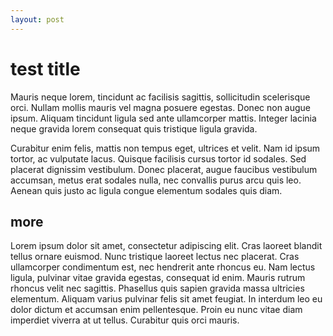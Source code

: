 ```yaml
---
layout: post
---
```


# test title

Mauris neque lorem, tincidunt ac facilisis sagittis, sollicitudin scelerisque orci. Nullam mollis mauris vel magna posuere egestas. Donec non augue ipsum. Aliquam tincidunt ligula sed ante ullamcorper mattis. Integer lacinia neque gravida lorem consequat quis tristique ligula gravida.

Curabitur enim felis, mattis non tempus eget, ultrices et velit. Nam id ipsum tortor, ac vulputate lacus. Quisque facilisis cursus tortor id sodales. Sed placerat dignissim vestibulum. Donec placerat, augue faucibus vestibulum accumsan, metus erat sodales nulla, nec convallis purus arcu quis leo. Aenean quis justo ac ligula congue elementum sodales quis diam.



## more
Lorem ipsum dolor sit amet, consectetur adipiscing elit. Cras laoreet blandit tellus ornare euismod. Nunc tristique laoreet lectus nec placerat. Cras ullamcorper condimentum est, nec hendrerit ante rhoncus eu. Nam lectus ligula, pulvinar vitae gravida egestas, consequat id enim. Mauris rutrum rhoncus velit nec sagittis. Phasellus quis sapien gravida massa ultricies elementum. Aliquam varius pulvinar felis sit amet feugiat. In interdum leo eu dolor dictum et accumsan enim pellentesque. Proin eu nunc vitae diam imperdiet viverra at ut tellus. Curabitur quis orci mauris.
